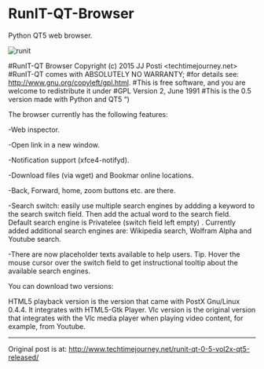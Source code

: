 # RunIT-QT-Browser
Python QT5 web browser.

![runit](https://user-images.githubusercontent.com/29865797/28456421-ee54c36a-6e0a-11e7-98ff-de87c51c6581.jpg)

#RunIT-QT Browser Copyright (c) 2015 JJ Posti <techtimejourney.net>
#RunIT-QT  comes with ABSOLUTELY NO WARRANTY;
#for details see: http://www.gnu.org/copyleft/gpl.html.
#This is free software, and you are welcome to redistribute it under
#GPL Version 2, June 1991
#This is the 0.5 version made with Python and QT5 “)

The browser currently has the following features:

-Web inspector.

-Open link in a new window.

-Notification support (xfce4-notifyd).

-Download files (via wget) and Bookmar online locations.

-Back, Forward, home, zoom buttons etc. are there.

-Search switch: easily use multiple search engines by addding a keyword to the search switch field. Then add the actual word to the search field. Default search engine is Privatelee (switch field left empty) . Currently added additional search engines are: Wikipedia search, Wolfram Alpha and Youtube search.

-There are now placeholder texts available to help users. Tip. Hover the mouse cursor over the switch field to  get instructional tooltip about the available search engines.

You can download two versions:

HTML5 playback version is the version that came with PostX Gnu/Linux 0.4.4. It integrates with HTML5-Gtk Player. Vlc version is the original version that integrates with the Vlc media player when playing video content, for example, from Youtube.
______________________________________
Original post is at:
http://www.techtimejourney.net/runit-qt-0-5-vol2x-qt5-released/
